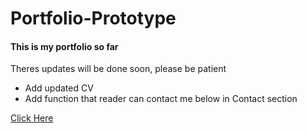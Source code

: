 <h1>Portfolio-Prototype</h1>
<h4>This is my portfolio so far</h4>

Theres updates will be done soon, please be patient
<ul>
  <li>Add updated CV</li>
  <li>Add function that reader can contact me below in Contact section</li>
</ul>
<a href="https://prehmieren.github.io">Click Here</a>
